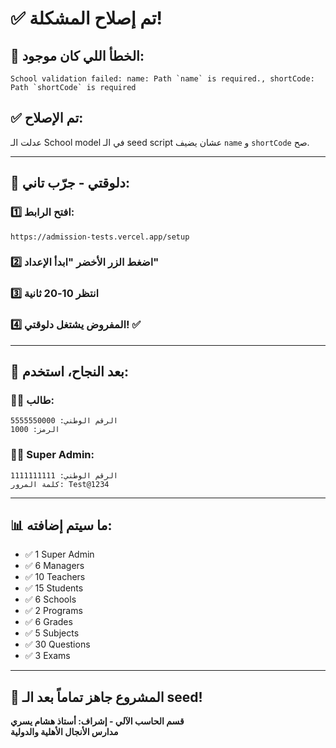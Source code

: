 # ✅ تم إصلاح المشكلة!

## 🎯 **الخطأ اللي كان موجود:**
```
School validation failed: name: Path `name` is required., shortCode: Path `shortCode` is required
```

## ✅ **تم الإصلاح:**
عدلت الـ School model في الـ seed script عشان يضيف `name` و `shortCode` صح.

---

## 🚀 **دلوقتي - جرّب تاني:**

### **1️⃣ افتح الرابط:**
```
https://admission-tests.vercel.app/setup
```

### **2️⃣ اضغط الزر الأخضر "ابدأ الإعداد"**

### **3️⃣ انتظر 10-20 ثانية**

### **4️⃣ المفروض يشتغل دلوقتي! ✅**

---

## 🔐 **بعد النجاح، استخدم:**

### **👨‍🎓 طالب:**
```
الرقم الوطني: 5555550000
الرمز: 1000
```

### **👨‍💼 Super Admin:**
```
الرقم الوطني: 1111111111
كلمة المرور: Test@1234
```

---

## 📊 **ما سيتم إضافته:**
- ✅ 1 Super Admin
- ✅ 6 Managers
- ✅ 10 Teachers
- ✅ 15 Students
- ✅ 6 Schools
- ✅ 2 Programs
- ✅ 6 Grades
- ✅ 5 Subjects
- ✅ 30 Questions
- ✅ 3 Exams

---

## 🎉 **المشروع جاهز تماماً بعد الـ seed!**

**قسم الحاسب الآلي - إشراف: أستاذ هشام يسري**  
**مدارس الأنجال الأهلية والدولية**

